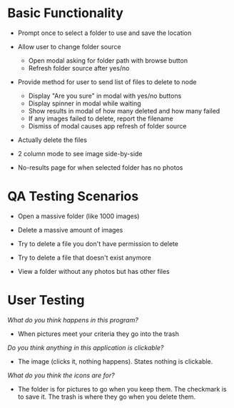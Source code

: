 # Basic Functionality

* Prompt once to select a folder to use and save the location

* Allow user to change folder source
    * Open modal asking for folder path with browse button
    * Refresh folder source after yes/no

* Provide method for user to send list of files to delete to node
    * Display "Are you sure" in modal with yes/no buttons
    * Display spinner in modal while waiting
    * Show results in modal of how many deleted and how many failed
    * If any images failed to delete, report the filename
    * Dismiss of modal causes app refresh of folder source

* Actually delete the files

* 2 column mode to see image side-by-side

* No-results page for when selected folder has no photos


# QA Testing Scenarios

* Open a massive folder (like 1000 images)

* Delete a massive amount of images

* Try to delete a file you don't have permission to delete

* Try to delete a file that doesn't exist anymore

* View a folder without any photos but has other files


# User Testing

_What do you think happens in this program?_  
* When pictures meet your criteria they go into the trash

_Do you think anything in this application is clickable?_
* The image (clicks it, nothing happens). States nothing is clickable.

_What do you think the icons are for?_
* The folder is for pictures to go when you keep them. The checkmark is to save it. The trash is where they go when you delete them.
